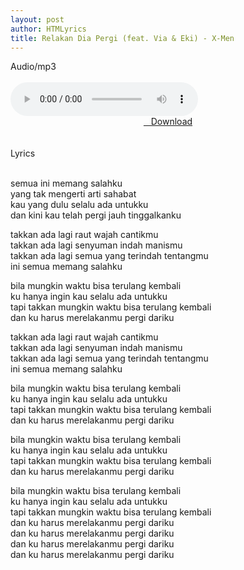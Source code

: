 ```yaml
---
layout: post
author: HTMLyrics
title: Relakan Dia Pergi (feat. Via & Eki) - X-Men
---
```


<div class="htl">Audio/mp3</div><br />

<audio class='js-player' style="--plyr-color-main: #212121;" controls>
<source src="https://drive.google.com/uc?authuser=0&id=1u-vvJb_vsQXVfUxPDHXNzrZOciMDZrHi&export=download" type="audio/mp3">
</audio><br />

<center>
<a href="https://drive.google.com/uc?authuser=0&id=1tCTxHhn5XkD8XZLJSnt3oQPQsZd7wAiY&export=download" class="hbt"><i class="fa fa-arrow-down" aria-hidden="true"></i>&nbsp; &nbsp;Download</a>
</center><br />
<br />

<div class="htl">Lyrics</div><br />

semua ini memang salahku<br />
yang tak mengerti arti sahabat<br />
kau yang dulu selalu ada untukku<br />
dan kini kau telah pergi jauh tinggalkanku<br />

takkan ada lagi raut wajah cantikmu<br />
takkan ada lagi senyuman indah manismu<br />
takkan ada lagi semua yang terindah tentangmu<br />
ini semua memang salahku<br />

bila mungkin waktu bisa terulang kembali<br />
ku hanya ingin kau selalu ada untukku<br />
tapi takkan mungkin waktu bisa terulang kembali<br />
dan ku harus merelakanmu pergi dariku<br />

takkan ada lagi raut wajah cantikmu<br />
takkan ada lagi senyuman indah manismu<br />
takkan ada lagi semua yang terindah tentangmu<br />
ini semua memang salahku<br />

bila mungkin waktu bisa terulang kembali<br />
ku hanya ingin kau selalu ada untukku<br />
tapi takkan mungkin waktu bisa terulang kembali<br />
dan ku harus merelakanmu pergi dariku<br />

bila mungkin waktu bisa terulang kembali<br />
ku hanya ingin kau selalu ada untukku<br />
tapi takkan mungkin waktu bisa terulang kembali<br />
dan ku harus merelakanmu pergi dariku<br />

bila mungkin waktu bisa terulang kembali<br />
ku hanya ingin kau selalu ada untukku<br />
tapi takkan mungkin waktu bisa terulang kembali<br />
dan ku harus merelakanmu pergi dariku<br />
dan ku harus merelakanmu pergi dariku<br />
dan ku harus merelakanmu pergi dariku<br />
dan ku harus merelakanmu pergi dariku
